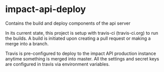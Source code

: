 # impact-api-deploy
Contains the build and deploy components of the api server

In its current state, this project is setup with travis-ci (travis-ci.org) to run the builds. A build is initiated upon creating a pull request or making a merge into a branch.

Travis is pre-configured to deploy to the impact API production instance anytime something is merged into master. All the settings and secret keys are configured in travis via environment variables.